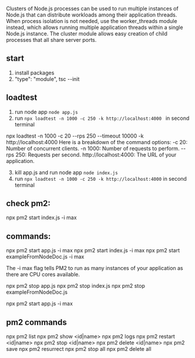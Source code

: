 Clusters of Node.js processes can be used to run multiple instances of Node.js that can distribute workloads among their application threads. When process isolation is not needed, use the worker_threads module instead, which allows running multiple application threads within a single Node.js instance.
The cluster module allows easy creation of child processes that all share server ports.

## start

1. install packages
2. "type": "module", tsc --init

## loadtest

1. run node app `node app.js`
2. run `npx loadtest -n 1000 -c 250 -k http://localhost:4000 ` in second terminal

npx loadtest -n 1000 -c 20 --rps 250 --timeout 10000 -k http://localhost:4000
Here is a breakdown of the command options:
-c 20: Number of concurrent clients.
-n 1000: Number of requests to perform.
--rps 250: Requests per second.
http://localhost:4000: The URL of your application.

3. kill app.js and run node app `node index.js`
4. run `npx loadtest -n 1000 -c 250 -k http://localhost:4000` in second terminal

## check pm2:

npx pm2 start index.js -i max

## commands:

npx pm2 start app.js -i max
npx pm2 start index.js -i max
npx pm2 start exampleFromNodeDoc.js -i max

The -i max flag tells PM2 to run as many instances of your application as there are CPU cores available.

npx pm2 stop app.js
npx pm2 stop index.js
npx pm2 stop exampleFromNodeDoc.js

npx pm2 start app.js -i max

## pm2 commands

npx pm2 list
npx pm2 show <id|name>
npx pm2 logs
npx pm2 restart <id|name>
npx pm2 stop <id|name>
npx pm2 delete <id|name>
npx pm2 save
npx pm2 resurrect
npx pm2 stop all
npx pm2 delete all
